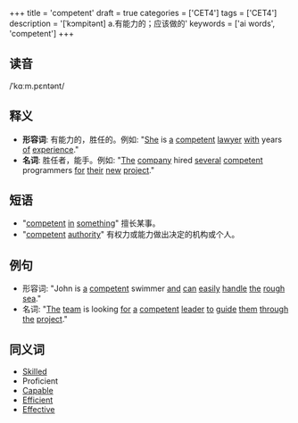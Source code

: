 +++
title = 'competent'
draft = true
categories = ['CET4']
tags = ['CET4']
description = '[ˈkɔmpitənt] a.有能力的；应该做的'
keywords = ['ai words', 'competent']
+++

## 读音
/ˈkɑːm.pɛntənt/

## 释义
- **形容词**: 有能力的，胜任的。例如: "[She](/zh/post/she/) is [a](/zh/post/a/) [competent](/zh/post/competent/) [lawyer](/zh/post/lawyer/) [with](/zh/post/with/) years [of](/zh/post/of/) [experience](/zh/post/experience/)."
- **名词**: 胜任者，能手。例如: "[The](/zh/post/the/) [company](/zh/post/company/) hired [several](/zh/post/several/) [competent](/zh/post/competent/) programmers [for](/zh/post/for/) [their](/zh/post/their/) [new](/zh/post/new/) [project](/zh/post/project/)."

## 短语
- "[competent](/zh/post/competent/) [in](/zh/post/in/) [something](/zh/post/something/)" 擅长某事。
- "[competent](/zh/post/competent/) [authority](/zh/post/authority/)" 有权力或能力做出决定的机构或个人。

## 例句
- 形容词: "John is [a](/zh/post/a/) [competent](/zh/post/competent/) swimmer [and](/zh/post/and/) [can](/zh/post/can/) [easily](/zh/post/easily/) [handle](/zh/post/handle/) [the](/zh/post/the/) [rough](/zh/post/rough/) [sea](/zh/post/sea/)."
- 名词: "[The](/zh/post/the/) [team](/zh/post/team/) is looking [for](/zh/post/for/) [a](/zh/post/a/) [competent](/zh/post/competent/) [leader](/zh/post/leader/) [to](/zh/post/to/) [guide](/zh/post/guide/) [them](/zh/post/them/) [through](/zh/post/through/) [the](/zh/post/the/) [project](/zh/post/project/)."

## 同义词
- [Skilled](/zh/post/skilled/)
- Proficient
- [Capable](/zh/post/capable/)
- [Efficient](/zh/post/efficient/)
- [Effective](/zh/post/effective/)
